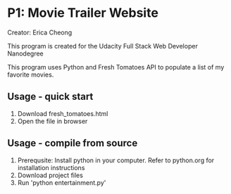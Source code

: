 # P1: Movie Trailer Website
Creator: Erica Cheong

This program is created for the Udacity Full Stack Web Developer Nanodegree

This program uses Python and Fresh Tomatoes API to populate a list of my favorite movies.

## Usage - quick start
1. Download fresh_tomatoes.html
2. Open the file in browser

## Usage - compile from source
1. Prerequsite: Install python in your computer. Refer to python.org for installation instructions
2. Download project files
3. Run 'python entertainment.py' 


